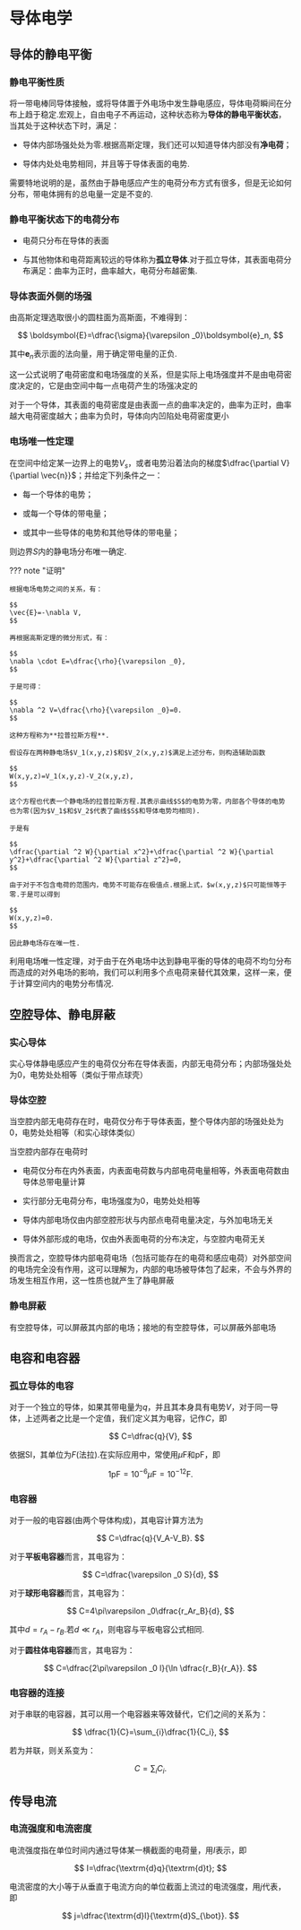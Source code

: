 # 导体电学

## 导体的静电平衡

### 静电平衡性质

将一带电棒同导体接触，或将导体置于外电场中发生静电感应，导体电荷瞬间在分布上趋于稳定.宏观上，自由电子不再运动，这种状态称为**导体的静电平衡状态**，当其处于这种状态下时，满足：

+ 导体内部场强处处为零.根据高斯定理，我们还可以知道导体内部没有**净电荷**；

+ 导体内处处电势相同，并且等于导体表面的电势.
  
需要特地说明的是，虽然由于静电感应产生的电荷分布方式有很多，但是无论如何分布，带电体拥有的总电量一定是不变的.

### 静电平衡状态下的电荷分布

+ 电荷只分布在导体的表面

+ 与其他物体和电荷距离较远的导体称为**孤立导体**.对于孤立导体，其表面电荷分布满足：曲率为正时，曲率越大，电荷分布越密集.

### 导体表面外侧的场强

由高斯定理选取很小的圆柱面为高斯面，不难得到：

$$
\boldsymbol{E}=\dfrac{\sigma}{\varepsilon _0}\boldsymbol{e}_n,
$$

其中$\boldsymbol{e}_n$表示面的法向量，用于确定带电量的正负.

这一公式说明了电荷密度和电场强度的关系，但是实际上电场强度并不是由电荷密度决定的，它是由空间中每一点电荷产生的场强决定的

对于一个导体，其表面的电荷密度是由表面一点的曲率决定的，曲率为正时，曲率越大电荷密度越大；曲率为负时，导体向内凹陷处电荷密度更小

### 电场唯一性定理

在空间中给定某一边界上的电势$V_s$，或者电势沿着法向的梯度$\dfrac{\partial V}{\partial \vec{n}}$；并给定下列条件之一：

+ 每一个导体的电势；

+ 或每一个导体的带电量；

+ 或其中一些导体的电势和其他导体的带电量；

则边界$S$内的静电场分布唯一确定.

??? note "证明"

    根据电场电势之间的关系，有：

    $$
    \vec{E}=-\nabla V,
    $$

    再根据高斯定理的微分形式，有：

    $$
    \nabla \cdot E=\dfrac{\rho}{\varepsilon _0},
    $$

    于是可得：
    
    $$
    \nabla ^2 V=\dfrac{\rho}{\varepsilon _0}=0.
    $$

    这种方程称为**拉普拉斯方程**.

    假设存在两种静电场$V_1(x,y,z)$和$V_2(x,y,z)$满足上述分布，则构造辅助函数

    $$
    W(x,y,z)=V_1(x,y,z)-V_2(x,y,z),
    $$

    这个方程也代表一个静电场的拉普拉斯方程.其表示曲线$S$的电势为零，内部各个导体的电势也为零(因为$V_1$和$V_2$代表了曲线$S$和导体电势均相同).

    于是有

    $$
    \dfrac{\partial ^2 W}{\partial x^2}+\dfrac{\partial ^2 W}{\partial y^2}+\dfrac{\partial ^2 W}{\partial z^2}=0,
    $$

    由于对于不包含电荷的范围内，电势不可能存在极值点.根据上式，$w(x,y,z)$只可能恒等于零.于是可以得到

    $$
    W(x,y,z)=0.
    $$

    因此静电场存在唯一性.

利用电场唯一性定理，对于由于在外电场中达到静电平衡的导体的电荷不均匀分布而造成的对外电场的影响，我们可以利用多个点电荷来替代其效果，这样一来，便于计算空间内的电势分布情况.

## 空腔导体、静电屏蔽

### 实心导体

实心导体静电感应产生的电荷仅分布在导体表面，内部无电荷分布；内部场强处处为0，电势处处相等（类似于带点球壳）

### 导体空腔

当空腔内部无电荷存在时，电荷仅分布于导体表面，整个导体内部的场强处处为0，电势处处相等（和实心球体类似）

当空腔内部存在电荷时

+ 电荷仅分布在内外表面，内表面电荷数与内部电荷电量相等，外表面电荷数由导体总带电量计算

+ 实行部分无电荷分布，电场强度为0，电势处处相等

+ 导体内部电场仅由内部空腔形状与内部点电荷电量决定，与外加电场无关

+ 导体外部形成的电场，仅由外表面电荷的分布决定，与空腔内电荷无关

换而言之，空腔导体内部电荷电场（包括可能存在的电荷和感应电荷）对外部空间的电场完全没有作用，这可以理解为，内部的电场被导体包了起来，不会与外界的场发生相互作用，这一性质也就产生了静电屏蔽

### 静电屏蔽

有空腔导体，可以屏蔽其内部的电场；接地的有空腔导体，可以屏蔽外部电场

## 电容和电容器

### 孤立导体的电容

对于一个独立的导体，如果其带电量为$q$，并且其本身具有电势$V$，对于同一导体，上述两者之比是一个定值，我们定义其为电容，记作$C$，即

$$
C=\dfrac{q}{V},
$$

依据SI，其单位为$F$(法拉).在实际应用中，常使用$\mu$F和pF，即

$$
1\textrm{pF}=10^{-6}\mu \textrm{F}=10^{-12}\textrm{F}.
$$

### 电容器

对于一般的电容器(由两个导体构成)，其电容计算方法为

$$
C=\dfrac{q}{V_A-V_B}.
$$

对于**平板电容器**而言，其电容为：

$$
C=\dfrac{\varepsilon _0 S}{d},
$$

对于**球形电容器**而言，其电容为：

$$
C=4\pi\varepsilon _0\dfrac{r_Ar_B}{d},
$$

其中$d=r_A-r_B$.若$d\ll r_A$，则电容与平板电容公式相同.

对于**圆柱体电容器**而言，其电容为：

$$
C=\dfrac{2\pi\varepsilon _0 l}{\ln \dfrac{r_B}{r_A}}.
$$

### 电容器的连接

对于串联的电容器，其可以用一个电容器来等效替代，它们之间的关系为：

$$
\dfrac{1}{C}=\sum_{i}\dfrac{1}{C_i},
$$

若为并联，则关系变为：

$$
C=\sum_{i}C_i.
$$

## 传导电流

### 电流强度和电流密度

电流强度指在单位时间内通过导体某一横截面的电荷量，用$I$表示，即

$$
I=\dfrac{\textrm{d}q}{\textrm{d}t};
$$

电流密度的大小等于从垂直于电流方向的单位截面上流过的电流强度，用$j$代表，即

$$
j=\dfrac{\textrm{d}I}{\textrm{d}S_{\bot}}.
$$